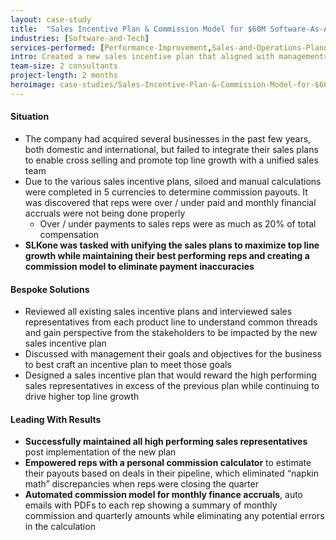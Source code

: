 ```yaml
---
layout: case-study
title:  "Sales Incentive Plan & Commission Model for $60M Software-As-A-Service Company"
industries: [Software-and-Tech]
services-performed: [Performance-Improvement,Sales-and-Operations-Planning]
intro: Created a new sales incentive plan that aligned with managements strategic initiatives and an automated commission model that connected directly to their Customer Relationship Management (CRM) system for real-time calculations
team-size: 2 consultants
project-length: 2 months
heroimage: case-studies/Sales-Incentive-Plan-&-Commission-Model-for-$60M-Software-As-A-Service-Company.jpg
---
```


#### Situation
- The company had acquired several businesses in the past few years, both domestic and international, but failed to integrate their sales plans to enable cross selling and promote top line growth with a unified sales team​
- Due to the various sales incentive plans, siloed and manual calculations were completed in 5 currencies to determine commission payouts. It was discovered that reps were over / under paid and monthly financial accruals were not being done properly  
     - Over / under payments to sales reps were as much as 20% of total compensation​
- **SLKone was tasked with unifying the sales plans to maximize top line growth while maintaining their best performing reps and creating a commission model to eliminate payment inaccuracies**

#### Bespoke Solutions
- Reviewed all existing sales incentive plans and interviewed sales representatives from each product line to understand common threads and gain perspective from the stakeholders to be impacted by the new sales incentive plan​
- Discussed with management their goals and objectives for the business to best craft an incentive plan to meet those goals​
- Designed a sales incentive plan that would reward the high performing sales representatives in excess of the previous  plan while continuing to drive higher top line growth

#### Leading With Results
- **Successfully maintained all high performing sales representatives** post implementation of the new plan​
- **Empowered reps with a personal commission calculator** to estimate their payouts based on deals in their pipeline, which eliminated “napkin math” discrepancies when reps were closing the quarter​
- **Automated commission model for monthly finance accruals**, auto emails with PDFs to each rep showing a summary of monthly commission and quarterly amounts while eliminating any potential errors in the calculation
